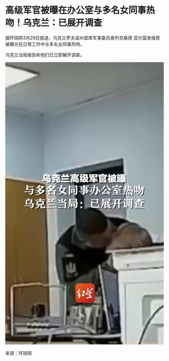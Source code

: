 # 高级军官被曝在办公室与多名女同事热吻！乌克兰：已展开调查

据环球网3月29日报道，乌克兰罗夫诺州首席军事委员奥列克桑德·亚尔莫舍维奇被曝光在日常工作中与多名女同事热吻。

乌克兰当局报告称他们已立即展开调查。

![8b253c60a39cbf945c78b4f6fcbc47de.jpg](https://raw.githubusercontent.com/qqhsx/qqnews_image/main/2024/03/29/高级军官被曝在办公室与多名女同事热吻！乌克兰：已展开调查/8b253c60a39cbf945c78b4f6fcbc47de.jpg)

来源：环球网

